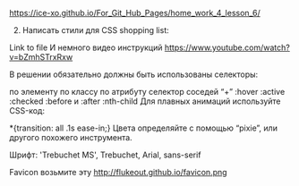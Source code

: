 https://ice-xo.github.io/For_Git_Hub_Pages/home_work_4_lesson_6/

2) Написать стили для CSS shopping list:

Link to file
И немного видео инструкций https://www.youtube.com/watch?v=bZmhSTrxRxw  

В решении обязательно должны быть использованы селекторы:

по элементу
по классу
по атрибуту
селектор соседей “+”
:hover
:active
:checked
:before и :after
:nth-child
Для плавных анимаций используйте CSS-код:

*{transition: all .1s ease-in;}
Цвета определяйте с помощью “pixie”, или другого похожего инструмента.

Шрифт: \'Trebuchet MS\', Trebuchet, Arial, sans-serif

Favicon возьмите эту http://flukeout.github.io/favicon.png 